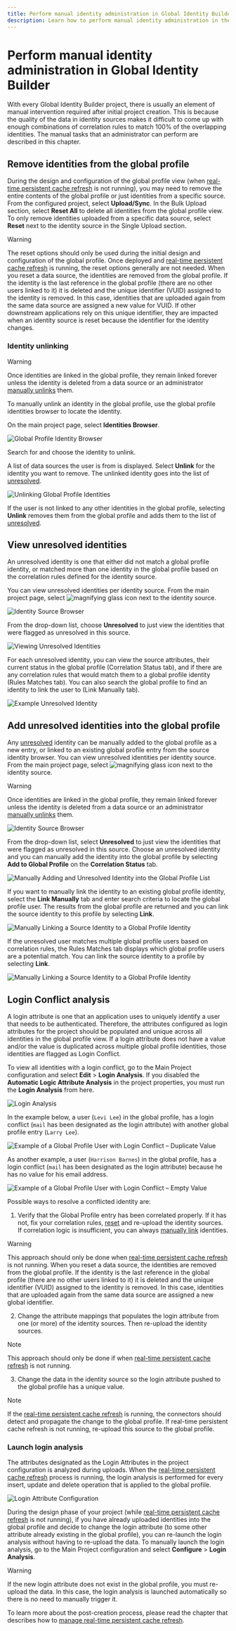 ```yaml
---
title: Perform manual identity administration in Global Identity Builder
description: Learn how to perform manual identity administration in the Global Identity Builder tool. This includes removing identities from the global profile, identity unlinking, viewing unresolved identities, adding unresolved identities into the global profile, running login conflict analysis, and launching login
---
```


# Perform manual identity administration in Global Identity Builder

With every Global Identity Builder project, there is usually an element of manual intervention required after initial project creation. This is because the quality of the data in identity sources makes it difficult to come up with enough combinations of correlation rules to match 100% of the overlapping identities. The manual tasks that an administrator can perform are described in this chapter.

## Remove identities from the global profile

During the design and configuration of the global profile view (when [real-time persistent cache refresh](manage-persistent-cache/overview.md) is not running), you may need to remove the entire contents of the global profile or just identities from a specific source. From the configured project, select **Upload/Sync**. In the Bulk Upload section, select **Reset All** to delete all identities from the global profile view. To only remove identities uploaded from a specific data source, select **Reset** next to the identity source in the Single Upload section.

>[!warning]
>The reset options should only be used during the initial design and configuration of the global profile. Once deployed and [real-time persistent cache refresh](manage-persistent-cache/overview.md) is running, the reset options generally are not needed. When you reset a data source, the identities are removed from the global profile. If the identity is the last reference in the global profile (there are no other users linked to it) it is deleted and the unique identifier (VUID) assigned to the identity is removed. In this case, identities that are uploaded again from the same data source are assigned a new value for VUID. If other downstream applications rely on this unique identifier, they are impacted when an identity source is reset because the identifier for the identity changes.

### Identity unlinking

>[!warning]
>Once identities are linked in the global profile, they remain linked forever unless the identity is deleted from a data source or an administrator [manually unlinks](#identity-unlinking) them.

To manually unlink an identity in the global profile, use the global profile identities browser to locate the identity.

On the main project page, select **Identities Browser**.

![Global Profile Identity Browser](media/image9.png)

Search for and choose the identity to unlink.

A list of data sources the user is from is displayed. Select **Unlink** for the identity you want to remove. The unlinked identity goes into the list of [unresolved](concepts.md#unresolved-identity).

![Unlinking Global Profile Identities](media/image59.png)

If the user is not linked to any other identities in the global profile, selecting **Unlink** removes them from the global profile and adds them to the list of [unresolved](concepts.md#unresolved-identity).

## View unresolved identities

An unresolved identity is one that either did not match a global profile identity, or matched more than one identity in the global profile based on the correlation rules defined for the identity source.

You can view unresolved identities per identity source. From the main project page, select ![magnifying glass icon](media/image60.png) next to the identity source.

![Identity Source Browser](media/image61.png)

From the drop-down list, choose **Unresolved** to just view the identities that were flagged as unresolved in this source.

![Viewing Unresolved Identities](media/image62.png)

For each unresolved identity, you can view the source attributes, their current status in the global profile (Correlation Status tab), and if there are any correlation rules that would match them to a global profile identity (Rules Matches tab). You can also search the global profile to find an identity to link the user to (Link Manually tab).

![Example Unresolved Identity](media/image63.png)

## Add unresolved identities into the global profile

Any [unresolved](concepts.md#unresolved-identity) identity can be manually added to the global profile as a new entry, or linked to an existing global profile entry from the source identity browser. You can view unresolved identities per identity source. From the main project page, select ![magnifying glass icon](media/image60.png) next to the identity source.

>[!warning]
>Once identities are linked in the global profile, they remain linked forever unless the identity is deleted from a data source or an administrator [manually unlinks](#identity-unlinking) them.

![Identity Source Browser](media/image61.png)

From the drop-down list, select **Unresolved** to just view the identities that were flagged as unresolved in this source. Choose an unresolved identity and you can manually add the identity into the global profile by selecting **Add to Global Profile** on the **Correlation Status** tab.

![Manually Adding and Unresolved Identity into the Global Profile List](media/image64.png)

If you want to manually link the identity to an existing global profile identity, select the **Link Manually** tab and enter search criteria to locate the global profile user. The results from the global profile are returned and you can link the source identity to this profile by selecting **Link**.

![Manually Linking a Source Identity to a Global Profile Identity](media/image66.png)

If the unresolved user matches multiple global profile users based on correlation rules, the Rules Matches tab displays which global profile users are a potential match. You can link the source identity to a profile by selecting **Link**.

![Manually Linking a Source Identity to a Global Profile Identity](media/image67.png)

## Login Conflict analysis

A login attribute is one that an application uses to uniquely identify a user that needs to be authenticated. Therefore, the attributes configured as login attributes for the project should be populated and unique across all identities in the global profile view. If a login attribute does not have a value and/or the value is duplicated across multiple global profile identities, those identities are flagged as Login Conflict.

To view all identities with a login conflict, go to the Main Project configuration and select **Edit** > **Login Analysis**. If you disabled the **Automatic Logic Attribute Analysis** in the project properties, you must run the **Login Analysis** from here.

![Login Analysis](media/image68.png)

In the example below, a user (`Levi Lee`) in the global profile, has a login conflict (`mail` has been designated as the login attribute) with another global profile entry (`Larry Lee`).

![Example of a Global Profile User with Login Conflict – Duplicate Value](media/image69.png)

As another example, a user (`Harrison Barnes`) in the global profile, has a login conflict (`mail` has been designated as the login attribute) because he has no value for his email address.

![Example of a Global Profile User with Login Conflict – Empty Value](media/image70.png)

Possible ways to resolve a conflicted identity are:

1. Verify that the Global Profile entry has been correlated properly. If it has not, fix your correlation rules, [reset](#remove-identities-from-the-global-profile) and re-upload the identity sources. If correlation logic is insufficient, you can always [manually link](#perform-manual-identity-administration) identities.

>[!warning]
>This approach should only be done when [real-time persistent cache refresh](manage-persistent-cache/overview.md) is not running. When you reset a data source, the identities are removed from the global profile. If the identity is the last reference in the global profile (there are no other users linked to it) it is deleted and the unique identifier (VUID) assigned to the identity is removed. In this case, identities that are uploaded again from the same data source are assigned a new global identifier.

2. Change the attribute mappings that populates the login attribute from one (or more) of the identity sources. Then re-upload the identity sources.  

>[!note]
>This approach should only be done if when [real-time persistent cache refresh](manage-persistent-cache/overview.md) is not running.

3. Change the data in the identity source so the login attribute pushed to the global profile has a unique value.

>[!note]
>If the [real-time persistent cache refresh](manage-persistent-cache/overview.md) is running, the connectors should detect and propagate the change to the global profile. If real-time persistent cache refresh is not running, re-upload this source to the global profile.

### Launch login analysis

The attributes designated as the Login Attributes in the project configuration is analyzed during uploads. When the [real-time persistent cache refresh](manage-persistent-cache/overview.md) process is running, the login analysis is performed for every insert, update and delete operation that is applied to the global profile.

![Login Attribute Configuration](media/image71.png)

During the design phase of your project (while [real-time persistent cache refresh](manage-persistent-cache/overview.md) is not running), if you have already uploaded identities into the global profile and decide to change the login attribute (to some other attribute already existing in the global profile), you can re-launch the login analysis without having to re-upload the data. To manually launch the login analysis, go to the Main Project configuration and select **Configure** > **Login Analysis**.

>[!warning]
>If the new login attribute does not exist in the global profile, you must re-upload the data. In this case, the login analysis is launched automatically so there is no need to manually trigger it.

To learn more about the post-creation process, please read the chapter that describes how to [manage real-time persistent cache refresh](manage-persistent-cache/overview.md).
